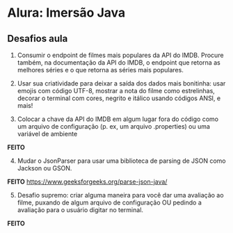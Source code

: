 # Alura: Imersão Java

## Desafios aula

1. Consumir o endpoint de filmes mais populares da API do IMDB. Procure também, na 
   documentação da API do IMDB, o endpoint que retorna as melhores séries e o que 
   retorna as séries mais populares.

2. Usar sua criatividade para deixar a saída dos dados mais bonitinha: usar emojis 
   com código UTF-8, mostrar a nota do filme como estrelinhas, decorar o terminal 
   com cores, negrito e itálico usando códigos ANSI, e mais!

3. Colocar a chave da API do IMDB em algum lugar fora do código como um arquivo 
   de configuração (p. ex, um arquivo .properties) ou uma variável de ambiente

**FEITO**

4. Mudar o JsonParser para usar uma biblioteca de parsing de JSON como Jackson ou GSON.

**FEITO**
https://www.geeksforgeeks.org/parse-json-java/


5. Desafio supremo: criar alguma maneira para você dar uma avaliação ao filme, puxando de 
algum arquivo de configuração OU pedindo a avaliação para o usuário digitar no terminal.
   
**FEITO**